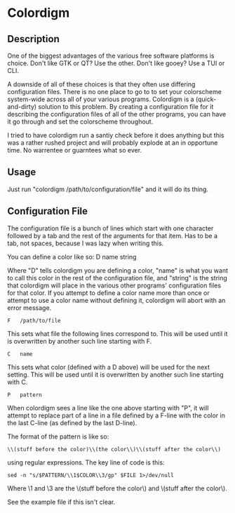 Colordigm
========

Description
-----------

One of the biggest advantages of the various free software platforms is choice.
Don't like GTK or QT?  Use the other.  Don't like gooey?  Use a TUI or CLI.

A downside of all of these choices is that they often use differing
configuration files.  There is no one place to go to to set your colorscheme
system-wide across all of your various programs.  Colordigm is a
(quick-and-dirty) solution to this problem.  By creating a configuration file
for it describing the configuration files of all of the other programs, you can
have it go through and set the colorscheme throughout.

I tried to have colordigm run a santiy check before it does anything but this
was a rather rushed project and will probably explode at an in opportune time.
No warrentee or guarntees what so ever. 

Usage
-----

Just run "colordigm /path/to/configuration/file" and it will do its thing.

Configuration File
------------------

The configuration file is a bunch of lines which start with one character
followed by a tab and the rest of the arguments for that item.  Has to be a
tab, not spaces, because I was lazy when writing this.

You can define a color like so:
    D	name	string

Where "D" tells colordigm you are defining a color, "name" is what you want to
call this color in the rest of the configuration file, and "string" is the
string that colordigm will place in the various other programs' configuration
files for that color.  If you attempt to define a color name more than once or
attempt to use a color name without defining it, colordigm will abort with an
error message.

    F	/path/to/file

This sets what file the following lines correspond to.  This will be used until
it is overwritten by another such line starting with F.

    C	name

This sets what color (defined with a D above) will be used for the next
setting.  This will be used until it is overwritten by another such line
starting with C.

    P	pattern

When colordigm sees a line like the one above starting with "P", it will
attempt to replace part of a line in a file defined by a F-line with the color
in the last C-line (as defined by the last D-line).

The format of the pattern is like so:

    \\(stuff before the color)\\(the color\\)\\(stuff after the color\\)

using regular expressions.  The key line of code is this:

    sed -n "s/$PATTERN/\\1$COLOR\\3/gp" $FILE 1>/dev/null

Where \1 and \3 are the \\(stuff before the color\\) and \\(stuff after the color\\).

See the example file if this isn't clear.

